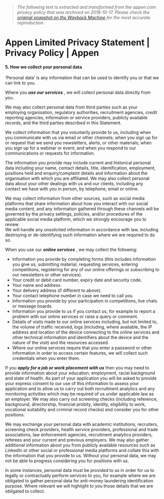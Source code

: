 > *The following text is extracted and transformed from the appen.com privacy policy that was archived on 2018-10-17. Please check the [original snapshot on the Wayback Machine](https://web.archive.org/web/20181017075516id_/https%3A//appen.com/privacy) for the most accurate reproduction.*

# Appen Limited Privacy Statement | Privacy Policy | Appen

####  5. How we collect your personal data

‘Personal data’ is any information that can be used to identify you or that we can link to you.

Where you **_use our services_** , we will collect personal data directly from you.

We may also collect personal data from third parties such as your employing organisation, regulatory authorities, recruitment agencies, credit reporting agencies, information or service providers, publicly available records, and the third parties described in this Statement.

We collect information that you voluntarily provide to us, including when you communicate with us via email or other channels; when you sign up for or request that we send you newsletters, alerts, or other materials; when you sign up for a webinar or event; and when you respond to our communications or requests for information.

The information you provide may include current and historical personal data including your name, contact details, title, identification, employment, positions held and enquiry/complaint details and information about the organisation with which you are affiliated. We may also collect personal data about your other dealings with us and our clients, including any contact we have with you in person, by telephone, email or online.

We may collect information from other sources, such as social media platforms that share information about how you interact with our social media content, and any information gathered through these channels will be governed by the privacy settings, policies, and/or procedures of the applicable social media platform, which we strongly encourage you to review.  
We will handle any unsolicited information in accordance with law, including destroying or de-identifying such information where we are required to do so.

When you use our **_online services_** , we may collect the following:

  * Information you provide by completing forms (this includes information you give us, submitting material, requesting services, entering competitions, registering for any of our online offerings or subscribing to our newsletters or other services).
  * Your credit or debit card number, expiry date and security code.
  * Your name and address.
  * Your delivery address (if different to above).
  * Your contact telephone number in case we need to call you.
  * Information you provide by your participation in competitions, live chats or message boards.
  * Information you provide to us if you contact us, for example to report a problem with our online services or raise a query or comment.
  * Details of visits made to our online services including, but not limited to, the volume of traffic received, logs (including, where available, the IP address and location of the device connecting to the online services and other technical information and identifiers about the device and the nature of the visit) and the resources accessed.
  * Where our online services require that you enter a password or other information in order to access certain features, we will collect such credentials when you enter them.



If you **_apply for a job or work placement with us_** then you may need to provide information about your education, employment, racial background and state of health. As part of your application you will be asked to provide your express consent to our use of this information to assess your application and to allow us to carry out both recruitment analytics and any monitoring activities which may be required of us under applicable law as an employer. We may also carry out screening checks (including reference, background, directorship, financial probity, identity, eligibility to work, vocational suitability and criminal record checks) and consider you for other positions.

We may exchange your personal data with academic institutions, recruiters, screening check providers, health service providers, professional and trade associations, law enforcement agencies, recruitment analytics providers, referees and your current and previous employers. We may also gather additional information about you from publicly available resources such as LinkedIn or other social or professional media platforms and collate this with the information that you provide to us. Without your personal data, we may not be able to progress considering you for positions with us.

In some instances, personal data must be provided to us in order for us to legally or contractually perform services to you, for example where we are obligated to gather personal data for anti-money laundering identification purpose. Where relevant we will highlight to you those details that we are obligated to collect.

